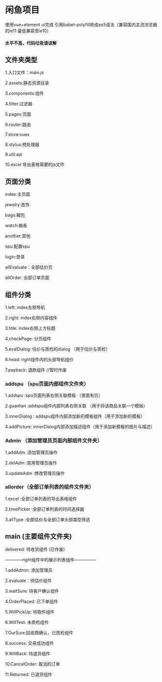 # 闲鱼项目

使用vue+element ui完成  引用babel-polyfill转成es5语法（兼容国内主流浏览器的ie11 最低兼容至ie10）

#### **水平不高，代码垃圾请谅解**

## 文件夹类型

1.入口文件：main.js

2.assets:静态资源目录

3.components:组件

4.filter:过滤器

5.pages:页面

6.router:路由

7.store:vuex

8.stylus:预处理器

9.util:api

10.excel 导出表格需要的js文件

## 页面分类

index:主页面

jewelry:首饰

bags:箱包

watch:腕表

another:其他

spu:配置spu

login:登录

allEvaluate：全部估价页

allOrder:  全部订单页面

## 组件分类

1.left: index左侧导航

2.right: index右侧内容组件

3.title: index右侧上方标题

4.checkPage: 分页组件

5.evalDialog: 估价与质检的dialog （用于估价与质检）

6.head: right组件内的头部导航组价

7.payback: 退款组件  //暂时作废

### addspu （spu页面内部组件文件夹）

1.addspu :spu页面列表右侧关联模板 （里面有坑）

2.guanlian :addspu组件内部列表右侧关联 （用于将该商品关联一个模板）

3.innerDialog : addspu组件内部添加新的模板组件（用于添加新的模板）

4.addPicture: innerDialog内部添加描述组件（用于添加新模板的图片与描述）

### Admin （添加管理员页面内部组件文件夹）

1.addAdm :添加管理员操作

2.delAdm :禁用管理员操作

3.updateAdm :修改管理员操作

### allorder（全部订单列表的组件文件夹）

1.excel  :全部订单列表的导出表格组件

2.timePicker :全部订单列表的时间选择器

3.allType :全部估价与全部订单头部类型筛选

## main (主要组件文件夹)

delivered: 待收货组件  (已作废)

————right组件中的展示列表组件—————

1.addAdmin: 添加管理员

2.evaluate：待估价组件

3.waitSure: 待客户确认组件

4.OrderPlaced:  已下单组件

5.WillPickUp: 待取件组件

6.WillTest: 未质检组件

7.OurSure:回收商确认，已质检组件

8.success: 交易成功组件

9.WillBack: 待退货组件

10.CancelOrder: 取消的订单

11.Returned: 已退货组件